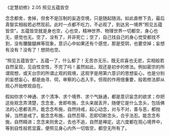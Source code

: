 
《定慧初修》2.05 照见五蕴皆空

念念都舍，舍掉，但舍不是压制的妄造空境，只是随起随消。如此直修下去，最后真智实相般若必然现前。此时一点都不吃力，不必观了，到达另一境界”照见五蕴皆空"。五蕴皆空就是身也空，心也空，精神世界、物理世界一切都空，身心也无，感觉也无。空了，没有了，并非死亡；空了，自己找自己的身心觉受都找不到，没有腰酸腿麻等现象，意识心中如果还有个感觉，那是受阴，也要空掉；妄想有没有？没有了！想阴也空。

“照见五蕴皆空"，五蕴一了，什么都了！无苦亦无乐，既无欢喜也无悲，实相般若自然呈现，见自性空性，不完了吗！虽然如此，观还是初步的修法。例如密宗的所谓观想，或天台宗的所谓止观的观境，这观字是用第六意识的思想妄心，也是分别的妄想妄心，都是由寻、伺，审察的心态入手。但观的作用很重要，般若修法即从观心开始修观自在。

假如你求个神通、求个清净、求个境界、求个气脉通，都是意识妄念的欲求；你把这些观念弄清楚，念念舍，舍即布施，念头来就丢开，随便它是什么念头，包括佛法的心思都丢开。能念念布施，自然持戒，起心动念，对与不对，善与恶，都抛掉，当然是戒了。能念念布施，自然忍辱，忍即切断念头，合乎法忍。能念念布施，自然精进；念念来则舍之，去也不追，自然是禅定。这六度都在观心境界中，等到自性般若显露，便照见身心内外一切皆空，都空无所有了。